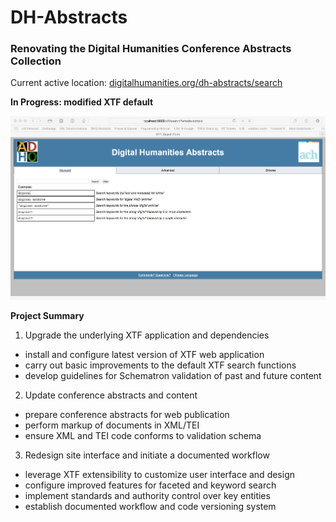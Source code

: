 # DH-Abstracts

### Renovating the Digital Humanities Conference Abstracts Collection

Current active location: [digitalhumanities.org/dh-abstracts/search](http://digitalhumanities.org/dh-abstracts/search)

__In Progress: modified XTF default__

![](img/redesign01.jpg)

__Project Summary__

1. Upgrade the underlying XTF application and dependencies
  * install and configure latest version of XTF web application
  * carry out basic improvements to the default XTF search functions
  * develop guidelines for Schematron validation of past and future content  

2. Update conference abstracts and content
  * prepare conference abstracts for web publication
  * perform markup of documents in XML/TEI
  * ensure XML and TEI code conforms to validation schema

3. Redesign site interface and initiate a documented workflow
  * leverage XTF extensibility to customize user interface and design
  * configure improved features for faceted and keyword search
  * implement standards and authority control over key entities
  * establish documented workflow and code versioning system      

